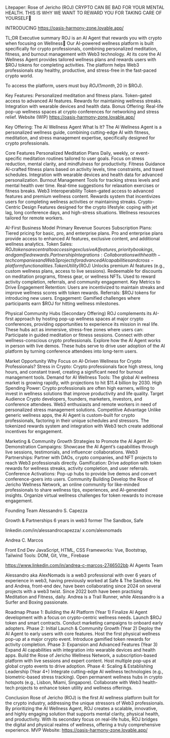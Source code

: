 Litepaper: Rose of Jericho (ROJ)
CRYPTO CAN BE BAD FOR YOUR MENTAL HEALTH. 
THIS IS WHY WE WANT TO REWARD YOU FOR TAKING CARE OF YOURSELF🧠

INTRODUCING
https://oasis-harmony-zone.lovable.app/ 

TL;DR Executive summary
ROJ is an AI Agent that rewards you with crypto when focusing on Wellness🧠
Our AI-powered wellness platform is built specifically for crypto professionals, combining personalized meditation, fitness, and burnout management with Web3 technology. At its core the AI Wellness Agent provides tailored wellness plans and rewards users with $ROJ tokens for completing activities. The platform helps Web3 professionals stay healthy, productive, and stress-free in the fast-paced crypto world. 

To access the platform, users must buy $ROJ (1 month, 20$ in $ROJ). 

Key Features:
Personalized meditation and fitness plans.
Token-gated access to advanced AI features.
Rewards for maintaining wellness streaks.
Integration with wearable devices and health data.
Bonus Offering: Real-life pop-up wellness spaces at crypto conferences for networking and stress relief.
Website (WIP) https://oasis-harmony-zone.lovable.app/ 

Key Offering: The AI Wellness Agent
What Is It?
The AI Wellness Agent is a personalized wellness guide, combining cutting-edge AI with fitness, meditation, and stress management expertise, specifically designed for crypto professionals.

Core Features
Personalized Meditation Plans
Daily, weekly, or event-specific meditation routines tailored to user goals.
Focus on stress reduction, mental clarity, and mindfulness for productivity.
Fitness Guidance
AI-crafted fitness plans based on activity levels, time constraints, and travel schedules.
Integration with wearable devices and health data for advanced personalization.
Burnout Management
Tools for tracking stress levels and mental health over time.
Real-time suggestions for relaxation exercises or fitness breaks.
Web3 Interoperability
Token-gated access to advanced features and premium wellness content.
Rewards system that incentivizes users for completing wellness activities or maintaining streaks.
Crypto-Centric Design
Features designed for the crypto lifestyle: coping with jet lag, long conference days, and high-stress situations.
Wellness resources tailored for remote workers.

AI-First Business Model
Primary Revenue Sources
Subscription Plans: Tiered pricing for basic, pro, and enterprise plans. Pro and enterprise plans provide access to enhanced AI features, exclusive content, and additional wellness analytics.
Token Sales: $ROJ tokens are central to accessing exclusive AI features, priority bookings, and gamified rewards.
Partnership Integrations: Collaborations with health-tech companies and Web3 projects for advanced AI capabilities and cross-platform functionalities.
Token Utility ($ROJ)
Unlocks premium AI features (e.g., custom wellness plans, access to live sessions).
Redeemable for discounts on meditation programs, fitness gear, or wellness NFTs.
Used to reward activity completion, referrals, and community engagement.
Key Metrics to Drive Engagement
Retention: Users are incentivized to maintain streaks and improve wellness scores with token rewards.
Referrals: $ROJ tokens for introducing new users.
Engagement: Gamified challenges where participants earn $ROJ for hitting wellness milestones.

Physical Community Hubs (Secondary Offering)
ROJ complements its AI-first approach by hosting pop-up wellness spaces at major crypto conferences, providing opportunities to experience its mission in real life. These hubs act as immersive, stress-free zones where users can:
Participate in guided meditation or fitness sessions.
Connect with other wellness-conscious crypto professionals.
Explore how the AI Agent works in person with live demos.
These hubs serve to drive user adoption of the AI platform by turning conference attendees into long-term users.

Market Opportunity
Why Focus on AI-Driven Wellness for Crypto Professionals?
Stress in Crypto: Crypto professionals face high stress, long hours, and constant travel, creating a significant need for burnout management tools.
Demand for AI Wellness Tools: The global AI wellness market is growing rapidly, with projections to hit $11.4 billion by 2030.
High Spending Power: Crypto professionals are often high earners, willing to invest in wellness solutions that improve productivity and life quality.
Target Audience
Crypto developers, founders, marketers, investors, and conference attendees.
Web3 enthusiasts and remote workers in need of personalized stress management solutions.
Competitive Advantage
Unlike generic wellness apps, the AI Agent is custom-built for crypto professionals, factoring in their unique schedules and stressors.
The tokenized rewards system and integration with Web3 tech create additional incentives for engagement.

Marketing & Community Growth
Strategies to Promote the AI Agent
AI-Demonstration Campaigns: Showcase the AI Agent’s capabilities through live sessions, testimonials, and influencer collaborations.
Web3 Partnerships: Partner with DAOs, crypto companies, and NFT projects to reach Web3 professionals directly.
Gamification: Drive adoption with token rewards for wellness streaks, activity completion, and user referrals.
Conference Activations: Pop-up hubs to provide live demos and convert conference-goers into users.
Community Building
Develop the Rose of Jericho Wellness Network, an online community for like-minded professionals to share wellness tips, experiences, and AI-generated insights.
Organize virtual wellness challenges for token rewards to increase engagement.

Founding Team
Alessandro S. Capezza
 
Growth & Partnerships
6 years in web3
former The Sandbox, Safe

linkedin.com/in/alessandrocapezza/ 
x.com/alexnomads 




Andrea C. Marcos

Front End Dev
JavaScript, HTML, CSS 
Frameworks: Vue, Bootstrap, Tailwind 
Tools: DOM, Git, Vite,, Firebase

https://www.linkedin.com/in/andrea-c-marcos-2746502bb 
AI Agents Team






Alessandro aka AlexNomads is a web3 professional with over 6 years of experience in web3, having previously worked at Safe & The Sandbox. He and Andrea, front-end dev, have been collaborating since 2024 on several projects with a web3 twist.
Since 2022 both have been practising Meditation and Fitness, daily. Andrea is a Trail Runner, while Alessandro is a Surfer and Boxing passionate.

Roadmap
Phase 1: Building the AI Platform (Year 1)
Finalize AI Agent development with a focus on crypto-centric wellness needs.
Launch $ROJ token and smart contracts.
Conduct marketing campaigns to onboard early adopters.
Phase 2: Initial Launch & Community Growth (Year 2)
Deploy the AI Agent to early users with core features.
Host the first physical wellness pop-up at a major crypto event.
Introduce gamified token rewards for activity completion.
Phase 3: Expansion and Advanced Features (Year 3)
Expand AI capabilities with integration into wearable devices and health apps.
Build the Rose of Jericho Wellness Network, a subscription-based platform with live sessions and expert content.
Host multiple pop-ups at global crypto events to drive adoption.
Phase 4: Scaling & Establishing Leadership (Year 4+)
Integrate cutting-edge AI wellness technologies (e.g., biometric-based stress tracking).
Open permanent wellness hubs in crypto hotspots (e.g., Lisbon, Miami, Singapore).
Collaborate with Web3 health-tech projects to enhance token utility and wellness offerings.

Conclusion
Rose of Jericho (ROJ) is the first AI wellness platform built for the crypto industry, addressing the unique stressors of Web3 professionals. By prioritizing the AI Wellness Agent, ROJ creates a scalable, innovative, and highly engaging solution that supports mental clarity, physical health, and productivity. With its secondary focus on real-life hubs, ROJ bridges the digital and physical realms of wellness, offering a truly comprehensive experience.
MVP Website: https://oasis-harmony-zone.lovable.app/ 



